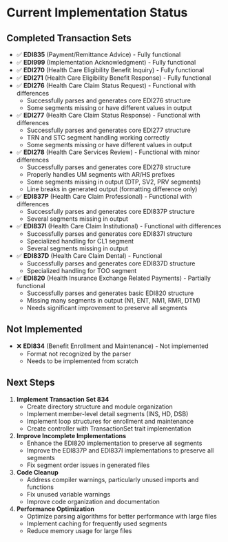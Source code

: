 # Current Implementation Status

## Completed Transaction Sets
- ✅ **EDI835** (Payment/Remittance Advice) - Fully functional
- ✅ **EDI999** (Implementation Acknowledgment) - Fully functional
- ✅ **EDI270** (Health Care Eligibility Benefit Inquiry) - Fully functional
- ✅ **EDI271** (Health Care Eligibility Benefit Response) - Fully functional
- ✅ **EDI276** (Health Care Claim Status Request) - Functional with differences
  - Successfully parses and generates core EDI276 structure
  - Some segments missing or have different values in output
- ✅ **EDI277** (Health Care Claim Status Response) - Functional with differences
  - Successfully parses and generates core EDI277 structure
  - TRN and STC segment handling working correctly
  - Some segments missing or have different values in output
- ✅ **EDI278** (Health Care Services Review) - Functional with minor differences
  - Successfully parses and generates core EDI278 structure
  - Properly handles UM segments with AR/HS prefixes
  - Some segments missing in output (DTP, SV2, PRV segments)
  - Line breaks in generated output (formatting difference only)
- ✅ **EDI837P** (Health Care Claim Professional) - Functional with differences
  - Successfully parses and generates core EDI837P structure
  - Several segments missing in output
- ✅ **EDI837I** (Health Care Claim Institutional) - Functional with differences
  - Successfully parses and generates core EDI837I structure
  - Specialized handling for CL1 segment
  - Several segments missing in output
- ✅ **EDI837D** (Health Care Claim Dental) - Functional
  - Successfully parses and generates core EDI837D structure
  - Specialized handling for TOO segment
- ✅ **EDI820** (Health Insurance Exchange Related Payments) - Partially functional
  - Successfully parses and generates basic EDI820 structure
  - Missing many segments in output (N1, ENT, NM1, RMR, DTM)
  - Needs significant improvement to preserve all segments

## Not Implemented
- ❌ **EDI834** (Benefit Enrollment and Maintenance) - Not implemented
  - Format not recognized by the parser
  - Needs to be implemented from scratch

## Next Steps
1. **Implement Transaction Set 834**
   - Create directory structure and module organization
   - Implement member-level detail segments (INS, HD, DSB)
   - Implement loop structures for enrollment and maintenance
   - Create controller with TransactionSet trait implementation
2. **Improve Incomplete Implementations**
   - Enhance the EDI820 implementation to preserve all segments
   - Improve the EDI837P and EDI837I implementations to preserve all segments
   - Fix segment order issues in generated files
3. **Code Cleanup**
   - Address compiler warnings, particularly unused imports and functions
   - Fix unused variable warnings
   - Improve code organization and documentation
4. **Performance Optimization**
   - Optimize parsing algorithms for better performance with large files
   - Implement caching for frequently used segments
   - Reduce memory usage for large files